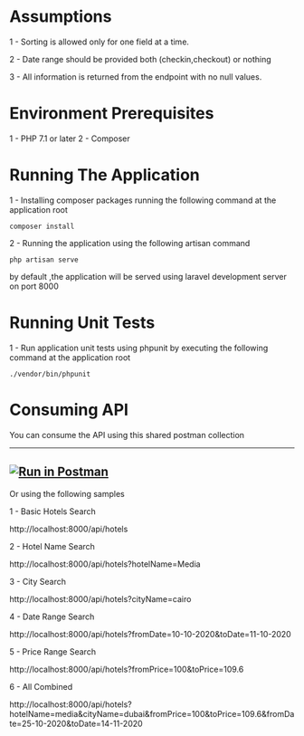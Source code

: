 # Assumptions
1 - Sorting is allowed only for one field at a time.

2 - Date range should be provided both (checkin,checkout) or nothing

3 - All information is returned from the endpoint with no null values.


# Environment Prerequisites
1 - PHP 7.1 or later
2 - Composer

# Running The Application
1 - Installing composer packages running the following command at the application root
```
composer install
```

2 - Running the application using the following artisan command

```
php artisan serve
```
by default ,the application will be served using laravel development server on port 8000

# Running Unit Tests

1 - Run application unit tests using phpunit by executing the following command at the application root

```
./vendor/bin/phpunit
```

# Consuming API

You can consume the API using this shared postman collection

---
[![Run in Postman](https://run.pstmn.io/button.svg)](https://app.getpostman.com/run-collection/4daead81b9acb081d9da)
---

Or using the following samples

1 - Basic Hotels Search

http://localhost:8000/api/hotels

2 - Hotel Name Search

http://localhost:8000/api/hotels?hotelName=Media

3 - City Search

http://localhost:8000/api/hotels?cityName=cairo

4 - Date Range Search

http://localhost:8000/api/hotels?fromDate=10-10-2020&toDate=11-10-2020

5 - Price Range Search

http://localhost:8000/api/hotels?fromPrice=100&toPrice=109.6

6 - All Combined

http://localhost:8000/api/hotels?hotelName=media&cityName=dubai&fromPrice=100&toPrice=109.6&fromDate=25-10-2020&toDate=14-11-2020